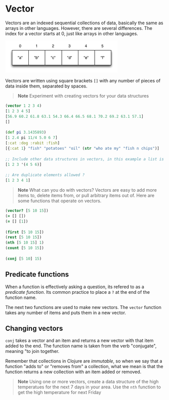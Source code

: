 # Vector

Vectors are an indexed sequential collections of data, basically the same as arrays in other languages.  However, there are several differences.  The index for a vector starts at 0, just like arrays in other languages. 

![Vector](../images/vector-concept.png)

Vectors are written using square brackets `[]` with any number of pieces of data inside them, separated by spaces. 

> **Note** Experiment with creating vectors for your data structures

```clj
(vector 1 2 3 4)
[1 2 3 4 5]
[56.9 60.2 61.8 63.1 54.3 66.4 66.5 68.1 70.2 69.2 63.1 57.1]
[]

(def pi 3.1435893)
[1 2.4 pi 11/4 5.0 6 7]
[:cat :dog :rabit :fish]
[{:cat 1} "fish" "potatoes" "oil" (str "who ate my" "fish n chips")]

;; Include other data structures in vectors, in this example a list is an element of the vector
[1 2 3 '(4 5 6)]

;; Are duplicate elements allowed ?
[1 2 3 4 1]
```

> **Note** What can you do with vectors? Vectors are easy to add more items to, delete items from, or pull arbitrary items out of. Here are some functions that operate on vectors.

```clj
(vector? [5 10 15])
(= [] [])
(= [] [1])

(first [5 10 15])
(rest [5 10 15])
(nth [5 10 15] 1)
(count [5 10 15])

(conj [5 10] 15)
```


## Predicate functions 

  When a function is effectively asking a question, its refered to as a _predicate function_.  Its common practice to place a `?` at the end of the function name.
  
The next two functions are used to make new vectors. The `vector` function takes any number of items and puts them in a new vector.


## Changing vectors 

 `conj` takes a vector and an item and returns a new vector with that item added to the end. The function name is taken from the verb "conjugate", meaning "to join together.

Remember that  collections in Clojure are _immutable_, so when we say that a function "adds to" or "removes from" a collection, what we mean is that the function returns a new collection with an item added or removed.


> **Note** Using one or more vectors, create a data structure of the high temperatues for the next 7 days in your area. Use the `nth` function to get the high temperature for next Friday
